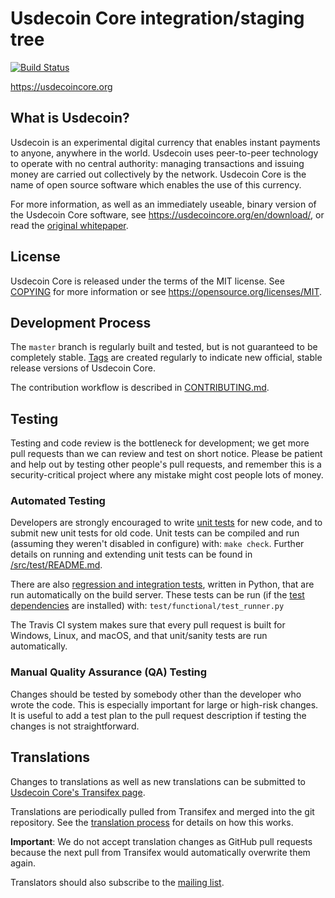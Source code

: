 Usdecoin Core integration/staging tree
=====================================

[![Build Status](https://travis-ci.org/usdecoin/usdecoin.svg?branch=master)](https://travis-ci.org/usdecoin/usdecoin)

https://usdecoincore.org

What is Usdecoin?
----------------

Usdecoin is an experimental digital currency that enables instant payments to
anyone, anywhere in the world. Usdecoin uses peer-to-peer technology to operate
with no central authority: managing transactions and issuing money are carried
out collectively by the network. Usdecoin Core is the name of open source
software which enables the use of this currency.

For more information, as well as an immediately useable, binary version of
the Usdecoin Core software, see https://usdecoincore.org/en/download/, or read the
[original whitepaper](https://usdecoincore.org/usdecoin.pdf).

License
-------

Usdecoin Core is released under the terms of the MIT license. See [COPYING](COPYING) for more
information or see https://opensource.org/licenses/MIT.

Development Process
-------------------

The `master` branch is regularly built and tested, but is not guaranteed to be
completely stable. [Tags](https://github.com/usdecoin/usdecoin/tags) are created
regularly to indicate new official, stable release versions of Usdecoin Core.

The contribution workflow is described in [CONTRIBUTING.md](CONTRIBUTING.md).

Testing
-------

Testing and code review is the bottleneck for development; we get more pull
requests than we can review and test on short notice. Please be patient and help out by testing
other people's pull requests, and remember this is a security-critical project where any mistake might cost people
lots of money.

### Automated Testing

Developers are strongly encouraged to write [unit tests](src/test/README.md) for new code, and to
submit new unit tests for old code. Unit tests can be compiled and run
(assuming they weren't disabled in configure) with: `make check`. Further details on running
and extending unit tests can be found in [/src/test/README.md](/src/test/README.md).

There are also [regression and integration tests](/test), written
in Python, that are run automatically on the build server.
These tests can be run (if the [test dependencies](/test) are installed) with: `test/functional/test_runner.py`

The Travis CI system makes sure that every pull request is built for Windows, Linux, and macOS, and that unit/sanity tests are run automatically.

### Manual Quality Assurance (QA) Testing

Changes should be tested by somebody other than the developer who wrote the
code. This is especially important for large or high-risk changes. It is useful
to add a test plan to the pull request description if testing the changes is
not straightforward.

Translations
------------

Changes to translations as well as new translations can be submitted to
[Usdecoin Core's Transifex page](https://www.transifex.com/projects/p/usdecoin/).

Translations are periodically pulled from Transifex and merged into the git repository. See the
[translation process](doc/translation_process.md) for details on how this works.

**Important**: We do not accept translation changes as GitHub pull requests because the next
pull from Transifex would automatically overwrite them again.

Translators should also subscribe to the [mailing list](https://groups.google.com/forum/#!forum/usdecoin-translators).
